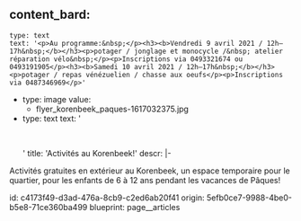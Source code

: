 content_bard:
  -
    type: text
    text: '<p>Au programme:&nbsp;</p><h3><b>Vendredi 9 avril 2021 / 12h—17h&nbsp;</b></h3><p>potager / jonglage et monocycle /&nbsp; atelier réparation vélo&nbsp;</p><p>Inscriptions via 0493321674 ou 0493191905</p><h3><b>Samedi 10 avril 2021 / 12h—17h&nbsp;</b></h3><p>potager / repas vénézuelien / chasse aux oeufs</p><p>Inscriptions via 0487346969</p>'
  -
    type: image
    value:
      - flyer_korenbeek_paques-1617032375.jpg
  -
    type: text
    text: '<p><br></p>'
title: 'Activités au Korenbeek!'
descr: |-
  <p>Activités gratuites en extérieur au Korenbeek, un espace temporaire pour le quartier, pour les enfants de 6 à 12 ans pendant les vacances de Pâques!
  </p>
id: c4173f49-d3ad-476a-8cb9-c2ed6ab20f41
origin: 5efb0ce7-9988-4be0-b5e8-71ce360ba499
blueprint: page__articles
